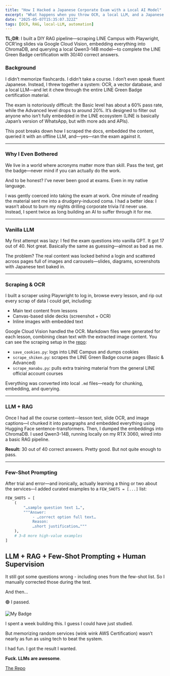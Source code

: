 ```yaml
---
title: "How I Hacked a Japanese Corporate Exam with a Local AI Model"
excerpt: "What happens when you throw OCR, a local LLM, and a Japanese exam into a DIY RAG pipeline?"
date: "2025-05-07T15:35:07.322Z"
tags: [OCR, RAG, local-LLM, automation]
---
```


**TL;DR**: I built a DIY RAG pipeline—scraping LINE Campus with Playwright, OCR’ing slides via Google Cloud Vision, embedding everything into ChromaDB, and querying a local Qwen3-14B model—to complete the LINE Green Badge certification with 30/40 correct answers.

### Background

I didn’t memorize flashcards. I didn’t take a course. I don’t even speak fluent Japanese. Instead, I threw together a system: OCR, a vector database, and a local LLM—and let it chew through the entire LINE Green Badge certification material.

The exam is notoriously difficult: the Basic level has about a 60% pass rate, while the Advanced level drops to around 20%. It’s designed to filter out anyone who isn’t fully embedded in the LINE ecosystem (LINE is basically Japan’s version of WhatsApp, but with more ads and APIs).

This post breaks down how I scraped the docs, embedded the content, queried it with an offline LLM, and—yes—ran the exam against it.

---

### Why I Even Bothered

We live in a world where acronyms matter more than skill. Pass the test, get the badge—never mind if you can actually do the work.

And to be honest? I’ve never been good at exams. Even in my native language.

I was gently coerced into taking the exam at work. One minute of reading the material sent me into a drudgery-induced coma. I had a better idea: I wasn’t about to burn my nights drilling corporate trivia I’d never use. Instead, I spent twice as long building an AI to suffer through it for me.

---

### Vanilla LLM

My first attempt was lazy: I fed the exam questions into vanilla GPT. It got 17 out of 40. Not great. Basically the same as guessing—almost as bad as me.

The problem? The real content was locked behind a login and scattered across pages full of images and carousels—slides, diagrams, screenshots with Japanese text baked in.

---

### Scraping & OCR

I built a scraper using Playwright to log in, browse every lesson, and rip out every scrap of data I could get, including:

- Main text content from lessons  
- Canvas-based slide decks (screenshot + OCR)  
- Inline images with embedded text  

Google Cloud Vision handled the OCR. Markdown files were generated for each lesson, combining clean text with the extracted image content. You can see the scraping setup in the [repo](https://github.com/vianarafael/llm-vs-line/):

- `save_cookies.py`: logs into LINE Campus and dumps cookies  
- `scrape_shiken.py`: scrapes the LINE Green Badge course pages (Basic & Advanced)  
- `scrape_manabu.py`: pulls extra training material from the general LINE official account courses  

Everything was converted into local `.md` files—ready for chunking, embedding, and querying.

---

### LLM + RAG

Once I had all the course content—lesson text, slide OCR, and image captions—I chunked it into paragraphs and embedded everything using Hugging Face sentence-transformers. Then, I dumped the embeddings into ChromaDB. I used Qwen3-14B, running locally on my RTX 3060, wired into a basic RAG pipeline.

**Result:** 30 out of 40 correct answers. Pretty good. But not quite enough to pass.

---

### Few-Shot Prompting

After trial and error—and ironically, actually learning a thing or two about the services—I added curated examples to a `FEW_SHOTS = [...]` list:

```python
FEW_SHOTS = [
    (
        "…sample question text 1…",
        """Answer:
            - …correct option full text…
            Reason:
            …short justification…"""
    ),
    # 3–8 more high-value examples
]
```

## LLM + RAG + Few-Shot Prompting + Human Supervision

It still got some questions wrong - including ones from the few-shot list. So I manually corrected those during the test.

And then...

🟢 I passed.

![My Badge](/assets/blog/line.png)

I spent a week building this. I guess I could have just studied.

But memorizing random services (wink wink AWS Certification) wasn’t nearly as fun as using tech to beat the system.

I had fun. I got the result I wanted.

<b>Fuck. LLMs are awesome</b>.

[The Repo](https://github.com/vianarafael/llm-vs-line/)

#

